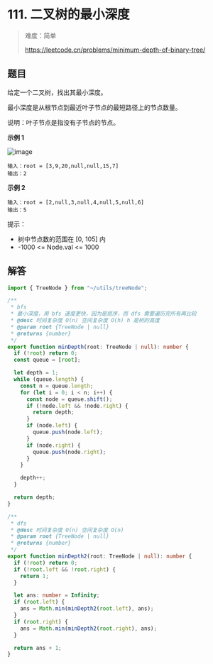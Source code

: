 # 111. 二叉树的最小深度

> 难度：简单
>
> https://leetcode.cn/problems/minimum-depth-of-binary-tree/

## 题目

给定一个二叉树，找出其最小深度。

最小深度是从根节点到最近叶子节点的最短路径上的节点数量。

说明：叶子节点是指没有子节点的节点。

**示例 1**

![image](https://user-images.githubusercontent.com/25545052/171169527-633685a2-014e-42c2-94f6-a42d3a7c9864.png)

```
输入：root = [3,9,20,null,null,15,7]
输出：2
```

**示例 2**

```
输入：root = [2,null,3,null,4,null,5,null,6]
输出：5
```

提示：

- 树中节点数的范围在 [0, 105] 内
- -1000 <= Node.val <= 1000

## 解答

```typescript
import { TreeNode } from "~/utils/treeNode";

/**
 * bfs
 * 最小深度，用 bfs 速度更快，因为是层序，而 dfs 需要遍历完所有再比较
 * @desc 时间复杂度 O(n) 空间复杂度 O(h) h 是树的高度
 * @param root {TreeNode | null}
 * @returns {number}
 */
export function minDepth(root: TreeNode | null): number {
  if (!root) return 0;
  const queue = [root];

  let depth = 1;
  while (queue.length) {
    const n = queue.length;
    for (let i = 0; i < n; i++) {
      const node = queue.shift();
      if (!node.left && !node.right) {
        return depth;
      }
      if (node.left) {
        queue.push(node.left);
      }
      if (node.right) {
        queue.push(node.right);
      }
    }

    depth++;
  }

  return depth;
}

/**
 * dfs
 * @desc 时间复杂度 O(n) 空间复杂度 O(n)
 * @param root {TreeNode | null}
 * @returns {number}
 */
export function minDepth2(root: TreeNode | null): number {
  if (!root) return 0;
  if (!root.left && !root.right) {
    return 1;
  }

  let ans: number = Infinity;
  if (root.left) {
    ans = Math.min(minDepth2(root.left), ans);
  }
  if (root.right) {
    ans = Math.min(minDepth2(root.right), ans);
  }

  return ans + 1;
}
```
